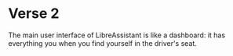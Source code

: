 # Verse 2

The main user interface of LibreAssistant is like a dashboard: it has everything you when you find yourself in the driver's seat.
